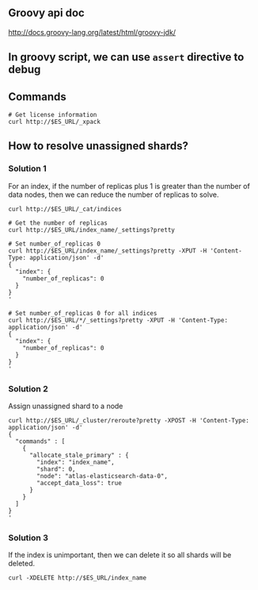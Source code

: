 ## Groovy api doc

http://docs.groovy-lang.org/latest/html/groovy-jdk/

## In groovy script, we can use `assert` directive to debug

## Commands

```
# Get license information
curl http://$ES_URL/_xpack
```

## How to resolve unassigned shards?

### Solution 1

For an index, if the number of replicas plus 1 is greater than the number of data nodes, then we can reduce the number of replicas to solve.

```
curl http://$ES_URL/_cat/indices

# Get the number of replicas
curl http://$ES_URL/index_name/_settings?pretty

# Set number_of_replicas 0
curl http://$ES_URL/index_name/_settings?pretty -XPUT -H 'Content-Type: application/json' -d'
{
  "index": {
    "number_of_replicas": 0
  }
}
'

# Set number_of_replicas 0 for all indices
curl http://$ES_URL/*/_settings?pretty -XPUT -H 'Content-Type: application/json' -d'
{
  "index": {
    "number_of_replicas": 0
  }
}
'
```

### Solution 2

Assign unassigned shard to a node

```
curl http://$ES_URL/_cluster/reroute?pretty -XPOST -H 'Content-Type: application/json' -d'
{
  "commands" : [
    {
      "allocate_stale_primary" : {
        "index": "index_name",
        "shard": 0,
        "node": "atlas-elasticsearch-data-0",
        "accept_data_loss": true
      }
    }
  ]
}
'
```

### Solution 3

If the index is unimportant, then we can delete it so all shards will be deleted.

```
curl -XDELETE http://$ES_URL/index_name
```
